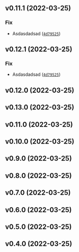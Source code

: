 <!--next-version-placeholder-->

## v0.11.1 (2022-03-25)
### Fix
* Asdasdadsad ([`4d79525`](https://github.com/elemental-lf/semtest/commit/4d79525923305562f15ade3db2338f9e65ee7a0c))

## v0.12.1 (2022-03-25)
### Fix
* Asdasdadsad ([`4d79525`](https://github.com/elemental-lf/semtest/commit/4d79525923305562f15ade3db2338f9e65ee7a0c))

## v0.12.0 (2022-03-25)


## v0.13.0 (2022-03-25)


## v0.11.0 (2022-03-25)


## v0.10.0 (2022-03-25)


## v0.9.0 (2022-03-25)


## v0.8.0 (2022-03-25)


## v0.7.0 (2022-03-25)


## v0.6.0 (2022-03-25)


## v0.5.0 (2022-03-25)


## v0.4.0 (2022-03-25)

